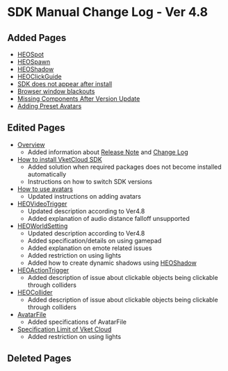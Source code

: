# SDK Manual Change Log - Ver 4.8

## Added Pages

- [HEOSpot](https://vrhikky.github.io/VketCloudSDK_Documents/4.8/en/HEOComponents/HEOSpot.html)
- [HEOSpawn](https://vrhikky.github.io/VketCloudSDK_Documents/4.8/en/HEOComponents/HEOSpawn.html)
- [HEOShadow](https://vrhikky.github.io/VketCloudSDK_Documents/4.8/en//HEOComponents/HEOShadow.html)
- [HEOClickGuide](https://vrhikky.github.io/VketCloudSDK_Documents/4.8/en/HEOComponents/HEOClickGuide.html)
- [SDK does not appear after install](https://vrhikky.github.io/VketCloudSDK_Documents/4.8/en/troubleshooting/InstallingDeeplink.html)
- [Browser window blackouts](https://vrhikky.github.io/VketCloudSDK_Documents/4.8/en/troubleshooting/BrowserBlackWindow.html)
- [Missing Components After Version Update](https://vrhikky.github.io/VketCloudSDK_Documents/4.8/en/troubleshooting/MissingComponents.html)
- [Adding Preset Avatars](https://vrhikky.github.io/VketCloudSDK_Documents/4.8/en/WorldMakingGuide/PresetAvatar.html)

## Edited Pages

- [Overview](https://vrhikky.github.io/VketCloudSDK_Documents/4.8/en/index.html)
    - Added information about [Release Note](https://vrhikky.github.io/VketCloudSDK_Documents/4.8/en/releasenote/releasenote-4.8.html) and [Change Log](https://vrhikky.github.io/VketCloudSDK_Documents/4.8/en/changelog/changelog-4.8.html)
- [How to install VketCloud SDK](https://vrhikky.github.io/VketCloudSDK_Documents/4.8/en/AboutVketCloudSDK/SetupSDK_external.html)
    - Added solution when required packages does not become installed automatically
    - Instructions on how to switch SDK versions
- [How to use avatars](https://vrhikky.github.io/VketCloudSDK_Documents/4.8/en/AboutVketCloudSDK/SetupAvatar.html)
    - Updated instructions on adding avatars
- [HEOVideoTrigger](https://vrhikky.github.io/VketCloudSDK_Documents/4.8/en/HEOComponents/HEOVideoTrigger.html)
    - Updated description according to Ver4.8
    - Added explanation of audio distance falloff unsupported
- [HEOWorldSetting](https://vrhikky.github.io/VketCloudSDK_Documents/4.8/en/HEOComponents/HEOWorldSetting.html)
    - Updated description according to Ver4.8
    - Added specification/details on using gamepad
    - Added explanation on emote related issues
    - Added restriction on using lights
    - Added how to create dynamic shadows using [HEOShadow](https://vrhikky.github.io/VketCloudSDK_Documents/4.8/en/HEOComponents/HEOShadow.html)
- [HEOActionTrigger](https://vrhikky.github.io/VketCloudSDK_Documents/4.8/en/HEOComponents/HEOActionTrigger.html)
    - Added description of issue about clickable objects being clickable through colliders
- [HEOCollider](https://vrhikky.github.io/VketCloudSDK_Documents/4.8/en/HEOComponents/HEOCollider.html)
    - Added description of issue about clickable objects being clickable through colliders
- [AvatarFile](https://vrhikky.github.io/VketCloudSDK_Documents/4.8/en/WorldMakingGuide/AvatarFile.md)
    - Added specifications of AvatarFile
- [Specification Limit of Vket Cloud](https://vrhikky.github.io/VketCloudSDK_Documents/4.8/en/WorldMakingGuide/UnityGuidelines.html)
    - Added restriction on using lights

## Deleted Pages
